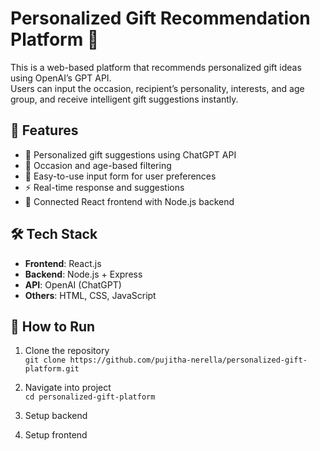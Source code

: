 # Personalized Gift Recommendation Platform 🎁

This is a web-based platform that recommends personalized gift ideas using OpenAI’s GPT API.  
Users can input the occasion, recipient’s personality, interests, and age group, and receive intelligent gift suggestions instantly.

## 🌟 Features

- 🎯 Personalized gift suggestions using ChatGPT API
- 🎂 Occasion and age-based filtering
- 💬 Easy-to-use input form for user preferences
- ⚡ Real-time response and suggestions
- 🔗 Connected React frontend with Node.js backend

## 🛠️ Tech Stack

- **Frontend**: React.js  
- **Backend**: Node.js + Express  
- **API**: OpenAI (ChatGPT)  
- **Others**: HTML, CSS, JavaScript

## 🚀 How to Run

1. Clone the repository  
   `git clone https://github.com/pujitha-nerella/personalized-gift-platform.git`

2. Navigate into project  
   `cd personalized-gift-platform`

3. Setup backend
4. Setup frontend
